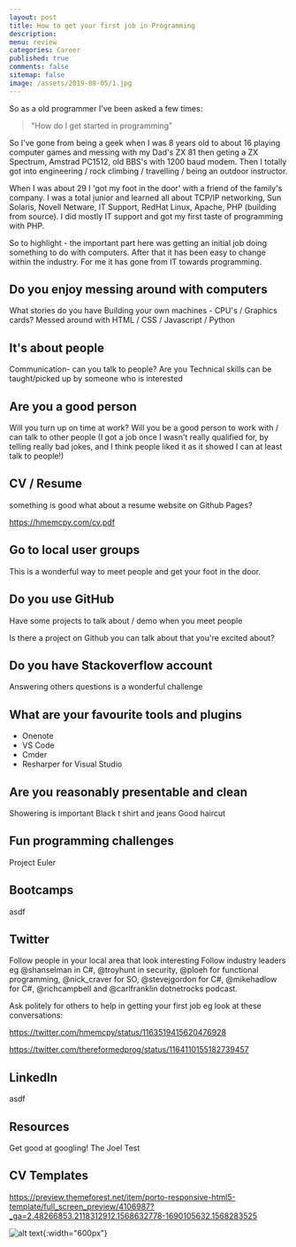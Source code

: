 ```yaml
---
layout: post
title: How to get your first job in Programming  
description: 
menu: review
categories: Career 
published: true 
comments: false     
sitemap: false
image: /assets/2019-08-05/1.jpg
---
```


So as a old programmer I've been asked a few times:

> "How do I get started in programming"

So I've gone from being a geek when I was 8 years old to about 16 playing computer games and messing with my Dad's ZX 81 then geting a ZX Spectrum,  Amstrad PC1512, old BBS's with 1200 baud modem. Then I totally got into engineering / rock climbing / travelling / being an outdoor instructor.

When I was about 29 I 'got my foot in the door' with a friend of the family's company. I was a total junior and learned all about TCP/IP networking, Sun Solaris, Novell Netware, IT Support, RedHat Linux, Apache, PHP (building from source). I did mostly IT support and got my first taste of programming with PHP.  

So to highlight - the important part here was getting an initial job doing something to do with computers. After that it has been easy to change within the industry. For me it has gone from IT towards programming.

## Do you enjoy messing around with computers

What stories do you have 
Building your own machines -  CPU's / Graphics cards?
Messed around with HTML / CSS / Javascript / Python

## It's about people

Communication- can you talk to people?
  Are you 
Technical skills can be taught/picked up by someone who is interested

## Are you a good person

Will you turn up on time at work?
Will you be a good person to work with / can talk to other people (I got a job once I wasn't really qualified for, by telling really bad jokes, and I think people liked it as it showed I can at least talk to people!)

## CV / Resume

something is good
what about a resume website on Github Pages?

https://hmemcpy.com/cv.pdf

## Go to local user groups

This is a wonderful way to meet people and get your foot in the door. 

## Do you use GitHub

Have some projects to talk about / demo when you meet people

Is there a project on Github you can talk about that you're excited about?

## Do you have Stackoverflow account

Answering others questions is a wonderful challenge

## What are your favourite tools and plugins

- Onenote
- VS Code
- Cmder
- Resharper for Visual Studio

## Are you reasonably presentable and clean

Showering is important
Black t shirt and jeans
Good haircut

## Fun programming challenges

Project Euler

## Bootcamps

asdf

## Twitter

Follow people in your local area that look interesting
Follow industry leaders eg @shanselman in C#, @troyhunt in security, @ploeh for functional programming, @nick_craver for SO, @stevejgordon for C#, @mikehadlow for C#, @richcampbell and @carlfranklin dotnetrocks podcast.

Ask politely for others to help in getting your first job eg look at these conversations: 


https://twitter.com/hmemcpy/status/1163519415620476928

https://twitter.com/thereformedprog/status/1164110155182739457

## LinkedIn

asdf

## Resources

Get good at googling!
The Joel Test

## CV Templates

https://preview.themeforest.net/item/porto-responsive-html5-template/full_screen_preview/4106987?_ga=2.48266853.2118312912.1568632778-1690105632.1568283525






![alt text](/assets/2019-08-05/1x.jpg "Don't use old phones!"){:width="600px"}
